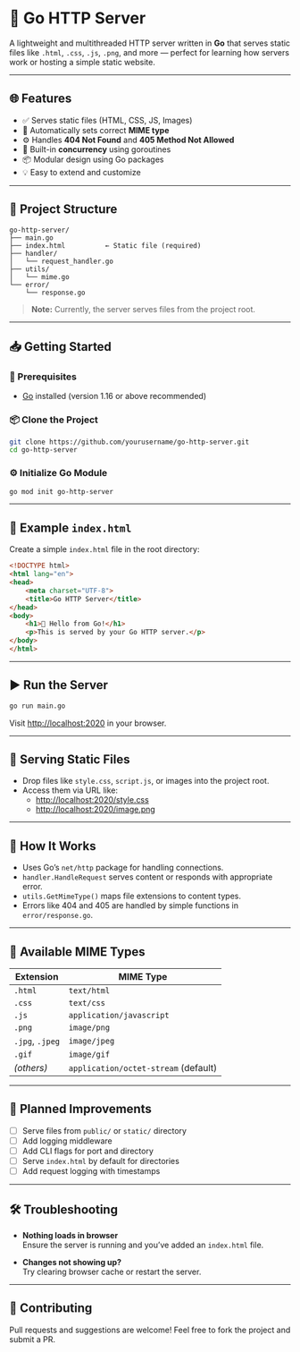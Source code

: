 # 🚀 Go HTTP Server

A lightweight and multithreaded HTTP server written in **Go** that serves static files like `.html`, `.css`, `.js`, `.png`, and more — perfect for learning how servers work or hosting a simple static website.

---

## 🌐 Features

- ✅ Serves static files (HTML, CSS, JS, Images)
- 🧠 Automatically sets correct **MIME type**
- ⚙️ Handles **404 Not Found** and **405 Method Not Allowed**
- 🧵 Built-in **concurrency** using goroutines
- 📦 Modular design using Go packages
- 💡 Easy to extend and customize

---

## 🧱 Project Structure

```
go-http-server/
├── main.go
├── index.html          ← Static file (required)
├── handler/
│   └── request_handler.go
├── utils/
│   └── mime.go
└── error/
    └── response.go
```

> **Note:** Currently, the server serves files from the project root.

---

## 📥 Getting Started

### 🔧 Prerequisites

- [Go](https://golang.org/dl/) installed (version 1.16 or above recommended)

### 📦 Clone the Project

```bash
git clone https://github.com/yourusername/go-http-server.git
cd go-http-server
```

### ⚙️ Initialize Go Module

```bash
go mod init go-http-server
```

---

## 🧪 Example `index.html`

Create a simple `index.html` file in the root directory:

```html
<!DOCTYPE html>
<html lang="en">
<head>
    <meta charset="UTF-8">
    <title>Go HTTP Server</title>
</head>
<body>
    <h1>🚀 Hello from Go!</h1>
    <p>This is served by your Go HTTP server.</p>
</body>
</html>
```

---

## ▶️ Run the Server

```bash
go run main.go
```

Visit [http://localhost:2020](http://localhost:2020) in your browser.

---

## 📂 Serving Static Files

- Drop files like `style.css`, `script.js`, or images into the project root.
- Access them via URL like:
  - [http://localhost:2020/style.css](http://localhost:2020/style.css)
  - [http://localhost:2020/image.png](http://localhost:2020/image.png)

---

## 🧠 How It Works

- Uses Go’s `net/http` package for handling connections.
- `handler.HandleRequest` serves content or responds with appropriate error.
- `utils.GetMimeType()` maps file extensions to content types.
- Errors like 404 and 405 are handled by simple functions in `error/response.go`.

---

## 🧰 Available MIME Types

| Extension       | MIME Type                |
|------------------|--------------------------|
| `.html`         | `text/html`              |
| `.css`          | `text/css`               |
| `.js`           | `application/javascript` |
| `.png`          | `image/png`              |
| `.jpg`, `.jpeg` | `image/jpeg`             |
| `.gif`          | `image/gif`              |
| *(others)*      | `application/octet-stream` (default) |

---

## 🚧 Planned Improvements

- [ ] Serve files from `public/` or `static/` directory
- [ ] Add logging middleware
- [ ] Add CLI flags for port and directory
- [ ] Serve `index.html` by default for directories
- [ ] Add request logging with timestamps

---

## 🛠 Troubleshooting

- **Nothing loads in browser**  
  Ensure the server is running and you’ve added an `index.html` file.

- **Changes not showing up?**  
  Try clearing browser cache or restart the server.

---

## 🤝 Contributing

Pull requests and suggestions are welcome! Feel free to fork the project and submit a PR.
